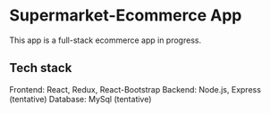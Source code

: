 # Supermarket-Ecommerce App
This app is a full-stack ecommerce app in progress.

## Tech stack
Frontend: React, Redux, React-Bootstrap
Backend: Node.js, Express (tentative)
Database: MySql (tentative)
